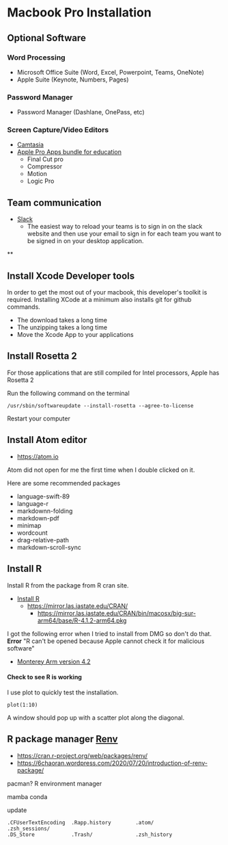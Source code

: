 # Macbook Pro Installation

## Optional Software
### Word Processing
* Microsoft Office Suite (Word, Excel, Powerpoint, Teams, OneNote)
* Apple Suite (Keynote, Numbers, Pages)

### Password Manager
* Password Manager (Dashlane, OnePass, etc)

### Screen Capture/Video Editors
* [Camtasia](https://www.techsmith.com/download/camtasia/)
* [Apple Pro Apps bundle for education](https://www.apple.com/us-edu/shop/product/BMGE2Z/A/pro-apps-bundle-for-education)
  * Final Cut pro
  * Compressor
  * Motion
  * Logic Pro

## Team communication

* [Slack](https://slack.com/downloads/mac)
  * The easiest way to reload your teams is to sign in on the slack website and then use your email to sign in for each team you want to be signed in on your desktop application.


**
## Install Xcode Developer tools

In order to get the most out of your macbook, this developer's toolkit is required.  Installing XCode at a minimum also installs git for github commands.

* The download takes a long time
* The unzipping takes a long time
* Move the Xcode App to your applications

## Install Rosetta 2
For those applications that are still compiled for Intel processors, Apple has Rosetta 2

Run the following command on the terminal

```
/usr/sbin/softwareupdate --install-rosetta --agree-to-license
```

Restart your computer

## Install Atom editor

* https://atom.io

Atom did not open for me the first time when I double clicked on it.

Here are some recommended packages

* language-swift-89
* language-r
* markdownn-folding
* markdown-pdf
* minimap
* wordcount
* drag-relative-path
* markdown-scroll-sync

## Install R

Install R from the package from R cran site.

* [Install R](https://mirror.las.iastate.edu/CRAN/)
  * https://mirror.las.iastate.edu/CRAN/
    * https://mirror.las.iastate.edu/CRAN/bin/macosx/big-sur-arm64/base/R-4.1.2-arm64.pkg

I got the following error when I tried to install from DMG so don't do that.
**Error** "R can't be opened because Apple cannot check it for malicious software"
  * [Monterey Arm version 4.2](https://mac.r-project.org/monterey/R-devel/R-GUI-8008-4.2-monterey-arm64-Release.dmg)

#### Check to see R is working

I use plot to quickly test the installation.

```
plot(1:10)
```

A window should pop up with a scatter plot along the diagonal.


## R package manager [Renv](https://cran.r-project.org/web/packages/renv/)

* https://cran.r-project.org/web/packages/renv/
* https://6chaoran.wordpress.com/2020/07/20/introduction-of-renv-package/


pacman?
R environment manager

mamba conda

update


```
.CFUserTextEncoding  .Rapp.history        .atom/               .zsh_sessions/       
.DS_Store            .Trash/              .zsh_history
```
